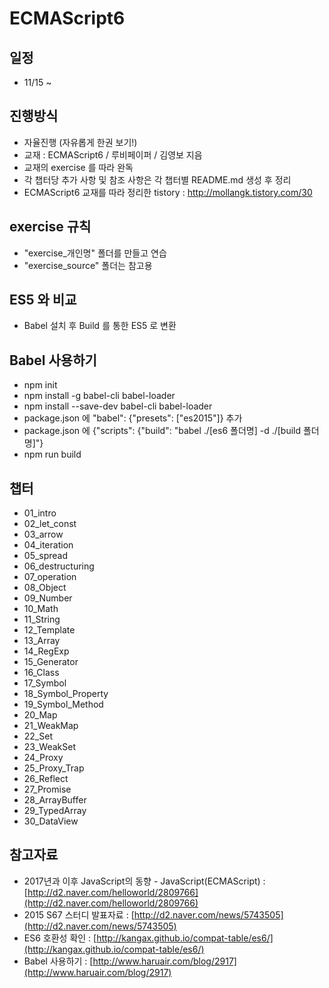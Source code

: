 # ECMAScript6

## 일정
- 11/15 ~ 

## 진행방식
- 자율진행 (자유롭게 한권 보기!)
- 교재 : ECMAScript6 / 루비페이퍼 / 김영보 지음
- 교재의 exercise 를 따라 완독
- 각 챕터당 추가 사항 및 참조 사항은 각 챕터별 README.md 생성 후 정리
- ECMAScript6 교재를 따라 정리한 tistory : http://mollangk.tistory.com/30
  
## exercise 규칙
- "exercise_개인명" 폴더를 만들고 연습
- "exercise_source" 폴더는 참고용
  
## ES5 와 비교
- Babel 설치 후 Build 를 통한 ES5 로 변환
  
## Babel 사용하기
- npm init
- npm install -g babel-cli babel-loader
- npm install --save-dev babel-cli babel-loader
- package.json 에 "babel": {"presets": ["es2015"]} 추가
- package.json 에 {"scripts": {"build": "babel ./[es6 폴더명] -d ./[build 폴더명]"} 
- npm run build

## 챕터
- 01_intro
- 02_let_const
- 03_arrow
- 04_iteration
- 05_spread
- 06_destructuring
- 07_operation
- 08_Object
- 09_Number
- 10_Math
- 11_String
- 12_Template
- 13_Array
- 14_RegExp
- 15_Generator
- 16_Class
- 17_Symbol
- 18_Symbol_Property
- 19_Symbol_Method
- 20_Map
- 21_WeakMap
- 22_Set
- 23_WeakSet
- 24_Proxy
- 25_Proxy_Trap
- 26_Reflect
- 27_Promise
- 28_ArrayBuffer
- 29_TypedArray
- 30_DataView
  
## 참고자료
- 2017년과 이후 JavaScript의 동향 - JavaScript(ECMAScript) : [http://d2.naver.com/helloworld/2809766](http://d2.naver.com/helloworld/2809766)
- 2015 S67 스터디 발표자료 : [http://d2.naver.com/news/5743505](http://d2.naver.com/news/5743505)
- ES6 호환성 확인 : [http://kangax.github.io/compat-table/es6/](http://kangax.github.io/compat-table/es6/)
- Babel 사용하기 : [http://www.haruair.com/blog/2917](http://www.haruair.com/blog/2917)
